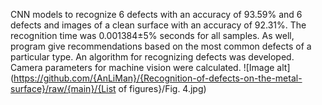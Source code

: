 CNN models to recognize 6 defects with an accuracy of 93.59% and 6 defects and images of a clean surface with an accuracy of 92.31%. The recognition time was 0.001384±5% seconds for all samples. As well, program give recommendations based on the most common defects of a particular type. An algorithm for recognizing defects was developed. Camera parameters for machine vision were calculated.
![Image alt](https://github.com/{AnLiMan}/{Recognition-of-defects-on-the-metal-surface}/raw/{main}/{List of figures}/Fig. 4.jpg)
